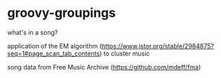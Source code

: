 # groovy-groupings
what's in a song? 

application of the EM algorithm (https://www.jstor.org/stable/2984875?seq=1#page_scan_tab_contents) to cluster music

song data from Free Music Archive (https://github.com/mdeff/fma) 


